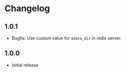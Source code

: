 # Changelog

## 1.0.1
* Bugfix: Use custom value for  `$data_dir` in redis server.

## 1.0.0
* Initial release
